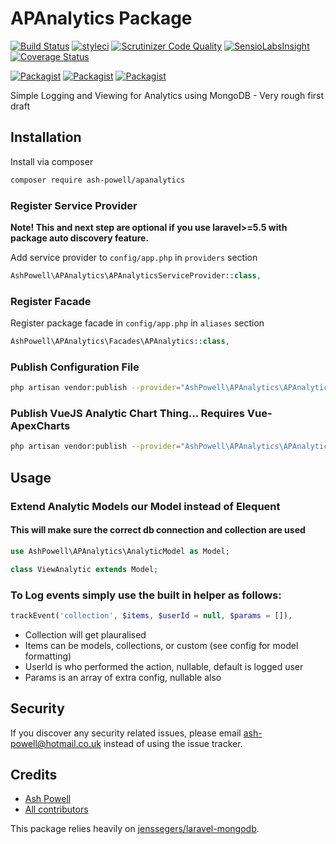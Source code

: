 # APAnalytics Package

[![Build Status](https://travis-ci.org/ash-powell/apanalytics.svg?branch=master)](https://travis-ci.org/ash-powell/apanalytics)
[![styleci](https://styleci.io/repos/CHANGEME/shield)](https://styleci.io/repos/CHANGEME)
[![Scrutinizer Code Quality](https://scrutinizer-ci.com/g/ash-powell/apanalytics/badges/quality-score.png?b=master)](https://scrutinizer-ci.com/g/ash-powell/apanalytics/?branch=master)
[![SensioLabsInsight](https://insight.sensiolabs.com/projects/CHANGEME/mini.png)](https://insight.sensiolabs.com/projects/CHANGEME)
[![Coverage Status](https://coveralls.io/repos/github/ash-powell/apanalytics/badge.svg?branch=master)](https://coveralls.io/github/ash-powell/apanalytics?branch=master)

[![Packagist](https://img.shields.io/packagist/v/ash-powell/apanalytics.svg)](https://packagist.org/packages/ash-powell/apanalytics)
[![Packagist](https://poser.pugx.org/ash-powell/apanalytics/d/total.svg)](https://packagist.org/packages/ash-powell/apanalytics)
[![Packagist](https://img.shields.io/packagist/l/ash-powell/apanalytics.svg)](https://packagist.org/packages/ash-powell/apanalytics)

Simple Logging and Viewing for Analytics using MongoDB - Very rough first draft

## Installation

Install via composer
```bash
composer require ash-powell/apanalytics
```

### Register Service Provider

**Note! This and next step are optional if you use laravel>=5.5 with package
auto discovery feature.**

Add service provider to `config/app.php` in `providers` section
```php
AshPowell\APAnalytics\APAnalyticsServiceProvider::class,
```

### Register Facade

Register package facade in `config/app.php` in `aliases` section
```php
AshPowell\APAnalytics\Facades\APAnalytics::class,
```

### Publish Configuration File

```bash
php artisan vendor:publish --provider="AshPowell\APAnalytics\APAnalyticsServiceProvider" --tag="config"
```

### Publish VueJS Analytic Chart Thing... Requires Vue-ApexCharts

```bash
php artisan vendor:publish --provider="AshPowell\APAnalytics\APAnalyticsServiceProvider" --tag="views"
```

## Usage

### Extend Analytic Models our Model instead of Elequent
#### This will make sure the correct db connection and collection are used
```php
use AshPowell\APAnalytics\AnalyticModel as Model;

class ViewAnalytic extends Model;
```

### To Log events simply use the built in helper as follows:
```php
trackEvent('collection', $items, $userId = null, $params = []),
```
- Collection will get plauralised
- Items can be models, collections, or custom (see config for model formatting)
- UserId is who performed the action, nullable, default is logged user
- Params is an array of extra config, nullable also

## Security

If you discover any security related issues, please email ash-powell@hotmail.co.uk
instead of using the issue tracker.

## Credits

- [Ash Powell](https://github.com/ash-powell/apanalytics)
- [All contributors](https://github.com/ash-powell/apanalytics/graphs/contributors)

This package relies heavily on
[jenssegers/laravel-mongodb](https://github.com/jenssegers/laravel-mongodb).
